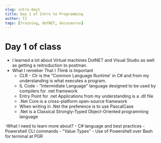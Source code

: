 ```yaml
---
slug: intro-day1
title: Day 1 of Intro to Programming
author: TJ
tags: [training, dotNET, docusaurus]
---
```


# Day 1 of class

- I learned a lot about Virtual machines DotNET and Visual Studio as well as getting a reitroduction to postman.
- What I remeber That I *Think* is Important
    - CLR - Clr is the "Common Language Runtime' in C# and from my understanding is what executes a program.
    - IL Code - "Intermidiate Language" language designed to be used by compilers for .net framework
    - Entry Point for .net Applications from my understanding is a .dll file
    - .Net Core is a cross-platform open-source framework
    - When writing in .Net the preference is to use PascalCase
    - .Net is a Classical Strongly-Typed Object-Oriented programming language


-What I need to learn more about?
    - C# language and best practices
    - Powershell CLI commands
    - "Value Types"
    - Use of Powershell over Bash for terminal at PGR
